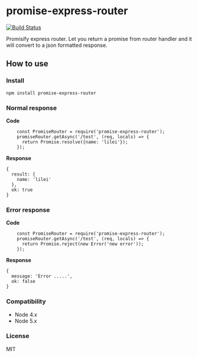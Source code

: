 # promise-express-router

[![Build Status](https://travis-ci.org/ufo22940268/promise-express-router.svg?branch=master)](https://travis-ci.org/ufo22940268/promise-express-router)

Promisify express router. Let you return a promise from router handler and it will convert to a json formatted response.


## How to use

### Install

    npm install promise-express-router

### Normal response

__Code__

```
    const PromiseRouter = require('promise-express-router');
    promiseRouter.getAsync('/test', (req, locals) => {
      return Promise.resolve({name: 'lilei'});
    });
```

__Response__

```
{
  result: {
    name: 'lilei'
  },
  ok: true
}
```


### Error response

__Code__

```
    const PromiseRouter = require('promise-express-router');
    promiseRouter.getAsync('/test', (req, locals) => {
      return Promise.reject(new Error('new error'));
    });
```

__Response__

```
{
  message: 'Error .....',
  ok: false
}
```


### Compatibility

- Node 4.x
- Node 5.x

### License
MIT
